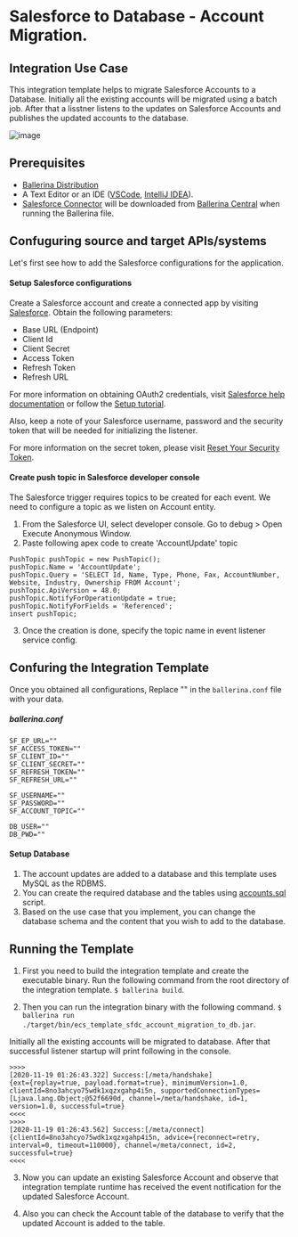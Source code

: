 # Salesforce to Database - Account Migration.


## Integration Use Case 

This integration template helps to migrate Salesforce Accounts to a Database. Initially all the existing accounts will be migrated using a batch job. After that a lisstner listens to the updates on Salesforce Accounts and publishes the updated accounts to the database.      

![image](docs/images/sfdc-db-acc-mig.png)


## Prerequisites

- [Ballerina Distribution](https://ballerina.io/learn/getting-started/)
- A Text Editor or an IDE ([VSCode](https://marketplace.visualstudio.com/items?itemName=ballerina.ballerina), 
[IntelliJ IDEA](https://plugins.jetbrains.com/plugin/9520-ballerina)).  
- [Salesforce Connector](https://github.com/ballerina-platform/module-ballerinax-sfdc) will be downloaded from 
[Ballerina Central](https://central.ballerina.io/) when running the Ballerina file.

## Confuguring source and target APIs/systems

Let's first see how to add the Salesforce configurations for the application.

#### Setup Salesforce configurations
Create a Salesforce account and create a connected app by visiting [Salesforce](https://www.salesforce.com). 
Obtain the following parameters:

* Base URL (Endpoint)
* Client Id
* Client Secret
* Access Token
* Refresh Token
* Refresh URL

For more information on obtaining OAuth2 credentials, visit 
[Salesforce help documentation](https://help.salesforce.com/articleView?id=remoteaccess_authenticate_overview.htm) 
or follow the 
[Setup tutorial](https://medium.com/@bpmmendis94/obtain-access-refresh-tokens-from-salesforce-rest-api-a324fe4ccd9b).

Also, keep a note of your Salesforce username, password and the security token that will be needed for initializing the listener. 

For more information on the secret token, please visit [Reset Your Security Token](https://help.salesforce.com/articleView?id=user_security_token.htm&type=5).

#### Create push topic in Salesforce developer console

The Salesforce trigger requires topics to be created for each event. We need to configure a topic as we listen on Account entity.

1. From the Salesforce UI, select developer console. Go to debug > Open Execute Anonymous Window. 
2. Paste following apex code to create 'AccountUpdate' topic
```apex
PushTopic pushTopic = new PushTopic();
pushTopic.Name = 'AccountUpdate';
pushTopic.Query = 'SELECT Id, Name, Type, Phone, Fax, AccountNumber, Website, Industry, Ownership FROM Account';
pushTopic.ApiVersion = 48.0;
pushTopic.NotifyForOperationUpdate = true;
pushTopic.NotifyForFields = 'Referenced';
insert pushTopic;
```

3. Once the creation is done, specify the topic name in event listener service config.

## Confuring the Integration Template

Once you obtained all configurations, Replace "" in the `ballerina.conf` file with your data.

##### ballerina.conf
```
SF_EP_URL=""
SF_ACCESS_TOKEN=""
SF_CLIENT_ID="" 
SF_CLIENT_SECRET=""
SF_REFRESH_TOKEN=""
SF_REFRESH_URL=""

SF_USERNAME=""
SF_PASSWORD=""
SF_ACCOUNT_TOPIC=""

DB_USER=""
DB_PWD=""

```

#### Setup Database
1. The account updates are added to a database and this template uses MySQL as the RDBMS. 
2. You can create the required database and the tables using [accounts.sql](./accounts.sql) script. 
3. Based on the use case that you implement, you can change the database schema and the content that you wish to add to the database. 


## Running the Template

1. First you need to build the integration template and create the executable binary. Run the following command from the root directory of the integration template. 
`$ ballerina build`. 

2. Then you can run the integration binary with the following command. 
`$ ballerina run ./target/bin/ecs_template_sfdc_account_migration_to_db.jar`. 

Initially all the existing accounts will be migrated to database.
After that successful listener startup will print following in the console.
```
>>>>
[2020-11-19 01:26:43.322] Success:[/meta/handshake]
{ext={replay=true, payload.format=true}, minimumVersion=1.0, clientId=8no3ahcyo75wdk1xqzxgahp4i5n, supportedConnectionTypes=[Ljava.lang.Object;@52f6690d, channel=/meta/handshake, id=1, version=1.0, successful=true}
<<<<
>>>>
[2020-11-19 01:26:43.562] Success:[/meta/connect]
{clientId=8no3ahcyo75wdk1xqzxgahp4i5n, advice={reconnect=retry, interval=0, timeout=110000}, channel=/meta/connect, id=2, successful=true}
<<<<
```

3. Now you can update an existing Salesforce Account and observe that integration template runtime has received the event notification for the updated Salesforce Account.

4. Also you can check the Account table of the database to verify that the updated Account is added to the table. 




